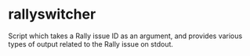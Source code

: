 rallyswitcher
=============

Script which takes a Rally issue ID as an argument, and provides various types of output related to the Rally issue on stdout.
